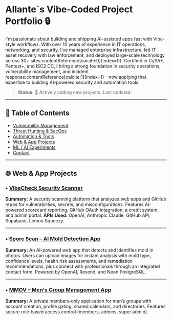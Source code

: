 # Allante`s Vibe‑Coded Project Portfolio 🔒


I'm passionate about building and shipping AI-assisted apps fast with Vibe-style workflows. With over 10 years of experience in IT operations, networking, and security, I’ve managed enterprise infrastructure, led IT asset recovery with law enforcement, and deployed large-scale technology across 30+ sites:contentReference[oaicite:0]{index=0}. Certified in CySA+, Pentest+, and ISC2 CC, I bring a strong foundation in security operations, vulnerability management, and incident response:contentReference[oaicite:1]{index=1}—now applying that expertise to building AI-powered security and automation tools.



> **Status:** 🔄 Actively adding new projects. Last updated: <!-- date -->


---


## 🧭 Table of Contents
- [Vulnerability Management](#-vulnerability-management)
- [Threat Hunting & SecOps](#-threat-hunting--secops)
- [Automation & Tools](#-automation--tools)
- [Web & App Projects](#-web--app-projects)
- [ML / AI Experiments](#-ml--ai-experiments)
- [Contact](#-contact)


---


## 🌐 Web & App Projects

### • [VibeCheck Security Scanner](projects/VibeCheck.md)  
**Summary:** A security scanning platform that analyzes web apps and GitHub repos for vulnerabilities, secrets, and misconfigurations. Features AI-powered scorecard reporting, GitHub OAuth integration, a credit system, and admin portal. **APIs Used:** OpenAI, Anthropic Claude, GitHub API, Supabase, Lemon Squeezy.


---


### • [Spore Scan – AI Mold Detection App](projects/SporeScan.md)  
**Summary:** An AI-powered web app that detects and identifies mold in photos. Users can upload images for instant analysis with mold type, confidence levels, health risk assessments, and remediation recommendations, plus connect with professionals through an integrated contact form. Powered by OpenAI, Resend, and Neon PostgreSQL.


---

### • [MMOV – Men's Group Management App](projects/MMOV.md)
**Summary:** A private members‑only application for men’s groups with account creation, profile gating, shared calendars, and directories. Features secure role‑based access control (members, admins, super admin).
